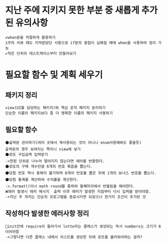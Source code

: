 # 지난 주에 지키지 못한 부분 중 새롭게 추가된 유의사항
    ✔when문을 적절하게 활용하기
    1주차 리뷰 때도 지적받았던 사항으로 if문의 중첩이 심해질 때에 when을 사용하여 정리 가능
    ✔작은 단위의 테스트케이스부터 만들어보기

# 필요할 함수 및 계획 세우기
## 패키지 정리
    view(UI를 담당하는 패키지)와 핵심 로직 패키지 분리하기
    단순한 이름의 패키지보다 좀 더 명확한 이름의 패키지 사용하기
## 필요할 함수
    ⚫출력문 관리하기(여러 곳에서 재사용되는 것이 아니니 enum사용해봐도 좋을듯)
    출력문의 경우 보여지는 쪽이니 view에 넣기
    ⚫로또 구입금액 입력받기
    ->천원 단위로 나누어 떨어지지 않는다면 에러를 반환한다.
    ⚫로또의 구매 개수만큼 6개의 번호 묶음을 뽑는다.
    ⚫당첨 번호 역시 중복이 불가하며 6개의 번호를 뽑은 뒤에 1개의 보너스 번호를 뽑는다.
    ⚫당첨 통계를 계산하여 수익률을 계산한다.
    ->.format()이나 math round를 통하여 둘째자리에서 반올림을 해야한다.
    ❌에러 발생시 에러 메시지  출력 이후 에러가 발생한 지점부터 다시 입력을 받아야함.
    ->지난 주 까지는 단순히 프로그램을 종료시키면 되었으나 한가지 조건이 추가된 것
## 작성하다 발생한 에러사항 정리
    🔴init안에 require이 들어가서 lotto라는 클래스가 생성되는 즉시 numbers는 크기가 6이어야함
    ->그렇다면 다른 클래스 내에서 리스트를 생성한 뒤에 로또를 불러와야하는 걸까?

